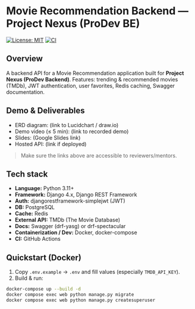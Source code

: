 
# Movie Recommendation Backend — Project Nexus (ProDev BE)

[![License: MIT](https://img.shields.io/badge/License-MIT-blue.svg)]()
[![CI](https://img.shields.io/badge/ci-GitHub%20Actions-lightgrey.svg)]()

## Overview

A backend API for a Movie Recommendation application built for **Project Nexus (ProDev Backend)**.
Features: trending & recommended movies (TMDb), JWT authentication, user favorites, Redis caching, Swagger documentation.

## Demo & Deliverables

- ERD diagram: (link to Lucidchart / draw.io)
- Demo video (≤ 5 min): (link to recorded demo)
- Slides: (Google Slides link)
- Hosted API: (link if deployed)

> Make sure the links above are accessible to reviewers/mentors.

## Tech stack

- **Language:** Python 3.11+
- **Framework:** Django 4.x, Django REST Framework
- **Auth:** djangorestframework-simplejwt (JWT)
- **DB:** PostgreSQL
- **Cache:** Redis
- **External API:** TMDb (The Movie Database)
- **Docs:** Swagger (drf-yasg) or drf-spectacular
- **Containerization / Dev:** Docker, docker-compose
- **CI:** GitHub Actions

## Quickstart (Docker)

1. Copy `.env.example` → `.env` and fill values (especially `TMDB_API_KEY`).
2. Build & run:

```bash
docker-compose up --build -d
docker compose exec web python manage.py migrate
docker compose exec web python manage.py createsuperuser
```
